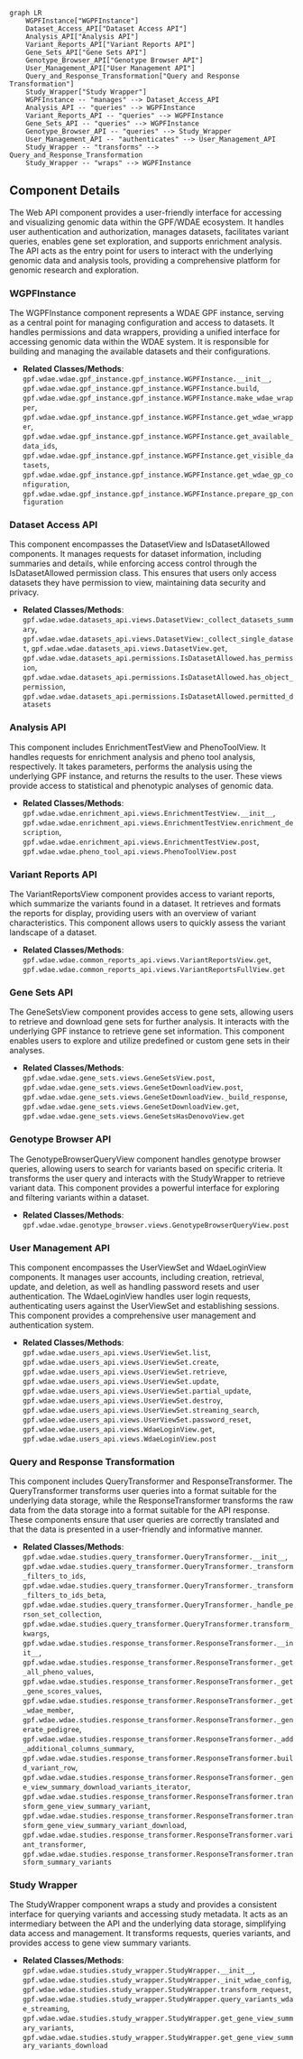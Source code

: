 ```mermaid
graph LR
    WGPFInstance["WGPFInstance"]
    Dataset_Access_API["Dataset Access API"]
    Analysis_API["Analysis API"]
    Variant_Reports_API["Variant Reports API"]
    Gene_Sets_API["Gene Sets API"]
    Genotype_Browser_API["Genotype Browser API"]
    User_Management_API["User Management API"]
    Query_and_Response_Transformation["Query and Response Transformation"]
    Study_Wrapper["Study Wrapper"]
    WGPFInstance -- "manages" --> Dataset_Access_API
    Analysis_API -- "queries" --> WGPFInstance
    Variant_Reports_API -- "queries" --> WGPFInstance
    Gene_Sets_API -- "queries" --> WGPFInstance
    Genotype_Browser_API -- "queries" --> Study_Wrapper
    User_Management_API -- "authenticates" --> User_Management_API
    Study_Wrapper -- "transforms" --> Query_and_Response_Transformation
    Study_Wrapper -- "wraps" --> WGPFInstance
```

## Component Details

The Web API component provides a user-friendly interface for accessing and visualizing genomic data within the GPF/WDAE ecosystem. It handles user authentication and authorization, manages datasets, facilitates variant queries, enables gene set exploration, and supports enrichment analysis. The API acts as the entry point for users to interact with the underlying genomic data and analysis tools, providing a comprehensive platform for genomic research and exploration.

### WGPFInstance
The WGPFInstance component represents a WDAE GPF instance, serving as a central point for managing configuration and access to datasets. It handles permissions and data wrappers, providing a unified interface for accessing genomic data within the WDAE system. It is responsible for building and managing the available datasets and their configurations.
- **Related Classes/Methods**: `gpf.wdae.wdae.gpf_instance.gpf_instance.WGPFInstance.__init__`, `gpf.wdae.wdae.gpf_instance.gpf_instance.WGPFInstance.build`, `gpf.wdae.wdae.gpf_instance.gpf_instance.WGPFInstance.make_wdae_wrapper`, `gpf.wdae.wdae.gpf_instance.gpf_instance.WGPFInstance.get_wdae_wrapper`, `gpf.wdae.wdae.gpf_instance.gpf_instance.WGPFInstance.get_available_data_ids`, `gpf.wdae.wdae.gpf_instance.gpf_instance.WGPFInstance.get_visible_datasets`, `gpf.wdae.wdae.gpf_instance.gpf_instance.WGPFInstance.get_wdae_gp_configuration`, `gpf.wdae.wdae.gpf_instance.gpf_instance.WGPFInstance.prepare_gp_configuration`

### Dataset Access API
This component encompasses the DatasetView and IsDatasetAllowed components. It manages requests for dataset information, including summaries and details, while enforcing access control through the IsDatasetAllowed permission class. This ensures that users only access datasets they have permission to view, maintaining data security and privacy.
- **Related Classes/Methods**: `gpf.wdae.wdae.datasets_api.views.DatasetView:_collect_datasets_summary`, `gpf.wdae.wdae.datasets_api.views.DatasetView:_collect_single_dataset`, `gpf.wdae.wdae.datasets_api.views.DatasetView.get`, `gpf.wdae.wdae.datasets_api.permissions.IsDatasetAllowed.has_permission`, `gpf.wdae.wdae.datasets_api.permissions.IsDatasetAllowed.has_object_permission`, `gpf.wdae.wdae.datasets_api.permissions.IsDatasetAllowed.permitted_datasets`

### Analysis API
This component includes EnrichmentTestView and PhenoToolView. It handles requests for enrichment analysis and pheno tool analysis, respectively. It takes parameters, performs the analysis using the underlying GPF instance, and returns the results to the user. These views provide access to statistical and phenotypic analyses of genomic data.
- **Related Classes/Methods**: `gpf.wdae.wdae.enrichment_api.views.EnrichmentTestView.__init__`, `gpf.wdae.wdae.enrichment_api.views.EnrichmentTestView.enrichment_description`, `gpf.wdae.wdae.enrichment_api.views.EnrichmentTestView.post`, `gpf.wdae.wdae.pheno_tool_api.views.PhenoToolView.post`

### Variant Reports API
The VariantReportsView component provides access to variant reports, which summarize the variants found in a dataset. It retrieves and formats the reports for display, providing users with an overview of variant characteristics. This component allows users to quickly assess the variant landscape of a dataset.
- **Related Classes/Methods**: `gpf.wdae.wdae.common_reports_api.views.VariantReportsView.get`, `gpf.wdae.wdae.common_reports_api.views.VariantReportsFullView.get`

### Gene Sets API
The GeneSetsView component provides access to gene sets, allowing users to retrieve and download gene sets for further analysis. It interacts with the underlying GPF instance to retrieve gene set information. This component enables users to explore and utilize predefined or custom gene sets in their analyses.
- **Related Classes/Methods**: `gpf.wdae.wdae.gene_sets.views.GeneSetsView.post`, `gpf.wdae.wdae.gene_sets.views.GeneSetDownloadView.post`, `gpf.wdae.wdae.gene_sets.views.GeneSetDownloadView._build_response`, `gpf.wdae.wdae.gene_sets.views.GeneSetDownloadView.get`, `gpf.wdae.wdae.gene_sets.views.GeneSetsHasDenovoView.get`

### Genotype Browser API
The GenotypeBrowserQueryView component handles genotype browser queries, allowing users to search for variants based on specific criteria. It transforms the user query and interacts with the StudyWrapper to retrieve variant data. This component provides a powerful interface for exploring and filtering variants within a dataset.
- **Related Classes/Methods**: `gpf.wdae.wdae.genotype_browser.views.GenotypeBrowserQueryView.post`

### User Management API
This component encompasses the UserViewSet and WdaeLoginView components. It manages user accounts, including creation, retrieval, update, and deletion, as well as handling password resets and user authentication. The WdaeLoginView handles user login requests, authenticating users against the UserViewSet and establishing sessions. This component provides a comprehensive user management and authentication system.
- **Related Classes/Methods**: `gpf.wdae.wdae.users_api.views.UserViewSet.list`, `gpf.wdae.wdae.users_api.views.UserViewSet.create`, `gpf.wdae.wdae.users_api.views.UserViewSet.retrieve`, `gpf.wdae.wdae.users_api.views.UserViewSet.update`, `gpf.wdae.wdae.users_api.views.UserViewSet.partial_update`, `gpf.wdae.wdae.users_api.views.UserViewSet.destroy`, `gpf.wdae.wdae.users_api.views.UserViewSet.streaming_search`, `gpf.wdae.wdae.users_api.views.UserViewSet.password_reset`, `gpf.wdae.wdae.users_api.views.WdaeLoginView.get`, `gpf.wdae.wdae.users_api.views.WdaeLoginView.post`

### Query and Response Transformation
This component includes QueryTransformer and ResponseTransformer. The QueryTransformer transforms user queries into a format suitable for the underlying data storage, while the ResponseTransformer transforms the raw data from the data storage into a format suitable for the API response. These components ensure that user queries are correctly translated and that the data is presented in a user-friendly and informative manner.
- **Related Classes/Methods**: `gpf.wdae.wdae.studies.query_transformer.QueryTransformer.__init__`, `gpf.wdae.wdae.studies.query_transformer.QueryTransformer._transform_filters_to_ids`, `gpf.wdae.wdae.studies.query_transformer.QueryTransformer._transform_filters_to_ids_beta`, `gpf.wdae.wdae.studies.query_transformer.QueryTransformer._handle_person_set_collection`, `gpf.wdae.wdae.studies.query_transformer.QueryTransformer.transform_kwargs`, `gpf.wdae.wdae.studies.response_transformer.ResponseTransformer.__init__`, `gpf.wdae.wdae.studies.response_transformer.ResponseTransformer._get_all_pheno_values`, `gpf.wdae.wdae.studies.response_transformer.ResponseTransformer._get_gene_scores_values`, `gpf.wdae.wdae.studies.response_transformer.ResponseTransformer._get_wdae_member`, `gpf.wdae.wdae.studies.response_transformer.ResponseTransformer._generate_pedigree`, `gpf.wdae.wdae.studies.response_transformer.ResponseTransformer._add_additional_columns_summary`, `gpf.wdae.wdae.studies.response_transformer.ResponseTransformer.build_variant_row`, `gpf.wdae.wdae.studies.response_transformer.ResponseTransformer._gene_view_summary_download_variants_iterator`, `gpf.wdae.wdae.studies.response_transformer.ResponseTransformer.transform_gene_view_summary_variant`, `gpf.wdae.wdae.studies.response_transformer.ResponseTransformer.transform_gene_view_summary_variant_download`, `gpf.wdae.wdae.studies.response_transformer.ResponseTransformer.variant_transformer`, `gpf.wdae.wdae.studies.response_transformer.ResponseTransformer.transform_summary_variants`

### Study Wrapper
The StudyWrapper component wraps a study and provides a consistent interface for querying variants and accessing study metadata. It acts as an intermediary between the API and the underlying data storage, simplifying data access and management. It transforms requests, queries variants, and provides access to gene view summary variants.
- **Related Classes/Methods**: `gpf.wdae.wdae.studies.study_wrapper.StudyWrapper.__init__`, `gpf.wdae.wdae.studies.study_wrapper.StudyWrapper._init_wdae_config`, `gpf.wdae.wdae.studies.study_wrapper.StudyWrapper.transform_request`, `gpf.wdae.wdae.studies.study_wrapper.StudyWrapper.query_variants_wdae_streaming`, `gpf.wdae.wdae.studies.study_wrapper.StudyWrapper.get_gene_view_summary_variants`, `gpf.wdae.wdae.studies.study_wrapper.StudyWrapper.get_gene_view_summary_variants_download`
